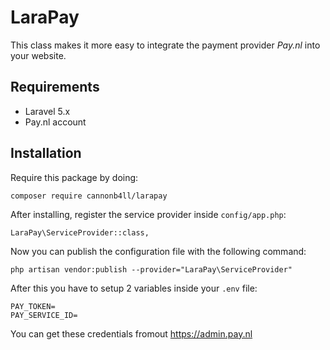 # LaraPay

This class makes it more easy to integrate the payment provider *Pay.nl* into your website.

## Requirements
- Laravel 5.x
- Pay.nl account

## Installation

Require this package by doing:

`composer require cannonb4ll/larapay`

After installing, register the service provider inside `config/app.php`:

`LaraPay\ServiceProvider::class,`

Now you can publish the configuration file with the following command:

`php artisan vendor:publish --provider="LaraPay\ServiceProvider"`

After this you have to setup 2 variables inside your `.env` file:

```
PAY_TOKEN=
PAY_SERVICE_ID=
```

You can get these credentials fromout https://admin.pay.nl